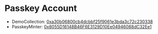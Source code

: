 # Passkey Account

* DemoCollection: [0xa30b06800cb4dcbbf25f9061e3bda3c72c230338](https://mumbai.polygonscan.com/address/0xa30b06800cb4dcbbf25f9061e3bda3c72c230338)
* PasskeyMinter: [0x8055D16148B46F6E3129D10Ee04946088dC32Ee1](https://mumbai.polygonscan.com/address/0x8055D16148B46F6E3129D10Ee04946088dC32Ee1)
